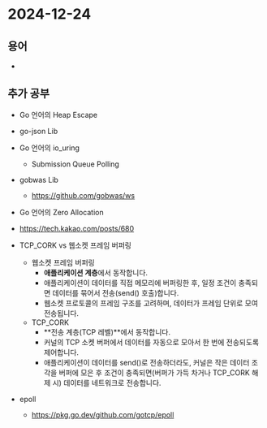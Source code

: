 # 2024-12-24

## 용어

- 

## 추가 공부

- Go 언어의 Heap Escape

- go-json Lib

- Go 언어의 io_uring
  - Submission Queue Polling

- gobwas Lib
  - https://github.com/gobwas/ws

- Go 언어의 Zero Allocation

- https://tech.kakao.com/posts/680

- TCP_CORK vs 웹소켓 프레임 버퍼링
  - 웹소켓 프레임 버퍼링
    - **애플리케이션 계층**에서 동작합니다.
    - 애플리케이션이 데이터를 직접 메모리에 버퍼링한 후, 일정 조건이 충족되면 데이터를 묶어서 전송(send() 호출)합니다.
    - 웹소켓 프로토콜의 프레임 구조를 고려하며, 데이터가 프레임 단위로 모여 전송됩니다.
  - TCP_CORK
    - **전송 계층(TCP 레벨)**에서 동작합니다.
    - 커널의 TCP 소켓 버퍼에서 데이터를 자동으로 모아서 한 번에 전송되도록 제어합니다.
    - 애플리케이션이 데이터를 send()로 전송하더라도, 커널은 작은 데이터 조각을 버퍼에 모은 후 조건이 충족되면(버퍼가 가득 차거나 TCP_CORK 해제 시) 데이터를 네트워크로 전송합니다.
  
- epoll
  - https://pkg.go.dev/github.com/gotcp/epoll